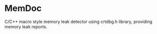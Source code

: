 # MemDoc
C/C++ macro style memory leak detector using crtdbg.h library, providing memory leak reports. 
